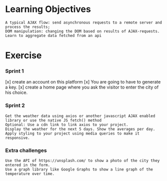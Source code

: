# Learning Objectives

    A typical AJAX flow: send asynchronous requests to a remote server and process the results;
    DOM manipulation: changing the DOM based on results of AJAX-requests.
    Learn to aggregate data fetched from an api

# Exercise
### Sprint 1

[x] create an account on this platform
[x] You are going to have to generate a key.
[x] create a home page where you ask the visitor to enter the city of his choice.

### Sprint 2

    Get the weather data using axios or another javascript AJAX enabled library or use the native JS fetch() method
    Optional: Use a cdn link to link axios to your project.
    Display the weather for the next 5 days. Show the averages per day.
    Apply styling to your project using media queries to make it responsive.

### Extra challenges

    Use the API of https://unsplash.com/ to show a photo of the city they entered in the form.
    Use a graph library like Google Graphs to show a line graph of the temperature over time.
